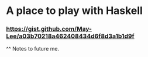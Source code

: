 # A place to play with Haskell

### https://gist.github.com/May-Lee/a03b70218a462408434d6f8d3a1b1d9f
^^ Notes to future me.
